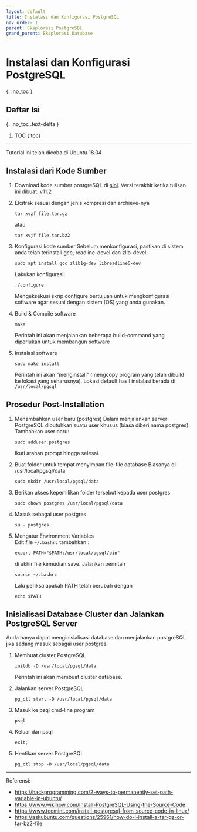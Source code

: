 ```yaml
---
layout: default
title: Instalasi dan Konfigurasi PostgreSQL
nav_order: 1
parent: Eksplorasi PostgreSQL
grand_parent: Eksplorasi Database
---
```


# Instalasi dan Konfigurasi PostgreSQL
{: .no_toc }

## Daftar Isi
{: .no_toc .text-delta }

1. TOC
{:toc}

---

Tutorial ini telah dicoba di Ubuntu 18.04

## Instalasi dari Kode Sumber
1. Download kode sumber postgreSQL di [sini](https://www.postgresql.org/ftp/source/v11.2/).
    Versi terakhir ketika tulisan ini dibuat: v11.2

2. Ekstrak sesuai dengan jenis kompresi dan archieve-nya
    ```
    tar xvzf file.tar.gz
    ```
    atau  
    ```
    tar xvjf file.tar.bz2
    ```

3. Konfigurasi kode sumber
    Sebelum menkonfigurasi, pastikan di sistem anda telah terinstall gcc, readline-devel dan zlib-devel
    ```
    sudo apt install gcc zlib1g-dev libreadline6-dev
    ```
    Lakukan konfigurasi:
    ```
    ./configure
    ```
    Mengeksekusi skrip configure bertujuan untuk mengkonfigurasi software agar sesuai dengan sistem (OS) yang anda gunakan.

4. Build & Compile software
    ```
    make
    ```
    Perintah ini akan menjalankan beberapa build-command yang diperlukan untuk membangun software

5. Instalasi software
    ```
    sudo make install
    ```
    Perintah ini akan "menginstall" (mengcopy program yang telah dibuild ke lokasi yang seharusnya). Lokasi default hasil instalasi berada di `/usr/local/pgsql`

## Prosedur Post-Installation
1. Menambahkan user baru (postgres)
Dalam menjalankan server PostgreSQL dibutuhkan suatu user khusus (biasa diberi nama postgres).  
Tambahkan user baru:
    ```
    sudo adduser postgres
    ```

    Ikuti arahan prompt hingga selesai.

2. Buat folder untuk tempat menyimpan file-file database
Biasanya di /usr/local/pgsql/data
    ```
    sudo mkdir /usr/local/pgsql/data
    ```

3. Berikan akses kepemilikan folder tersebut kepada user postgres
    ```
    sudo chown postgres /usr/local/pgsql/data
    ```

4. Masuk sebagai user postgres
    ```
    su - postgres
    ```

5. Mengatur Environment Variables   
    Edit file `~/.bashrc` tambahkan :
    ```
    export PATH="$PATH:/usr/local/pgsql/bin"
    ```
    di akhir file kemudian save.
    Jalankan perintah 
    ```
    source ~/.bashrc
    ```
    Lalu periksa apakah PATH telah berubah dengan 
    ```
    echo $PATH
    ```

## Inisialisasi Database Cluster dan Jalankan PostgreSQL Server
Anda hanya dapat menginisialisasi database dan menjalankan postgreSQL jika sedang masuk sebagai user postgres.
1. Membuat cluster PostgreSQL
    ```
    initdb -D /usr/local/pgsql/data
    ```
    Perintah ini akan membuat cluster database.

2. Jalankan server PostgreSQL
    ```
    pg_ctl start -D /usr/local/pgsql/data
    ```

3. Masuk ke psql cmd-line program
    ```
    psql
    ```

4. Keluar dari psql
    ```
    exit;
    ```

5. Hentikan server PostgreSQL
    ```
    pg_ctl stop -D /usr/local/pgsql/data
    ```

---
Referensi:
- <https://hackprogramming.com/2-ways-to-permanently-set-path-variable-in-ubuntu/>
- <https://www.wikihow.com/Install-PostgreSQL-Using-the-Source-Code>
- <https://www.tecmint.com/install-postgresql-from-source-code-in-linux/>
- <https://askubuntu.com/questions/25961/how-do-i-install-a-tar-gz-or-tar-bz2-file>
